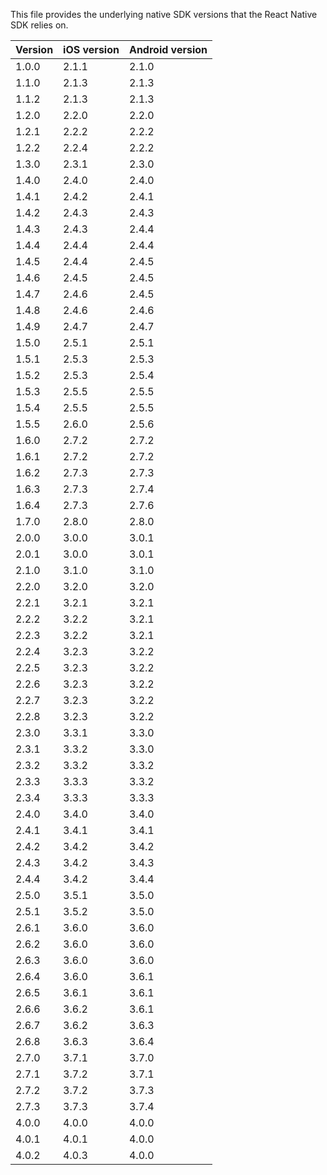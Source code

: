 This file provides the underlying native SDK versions that the React Native SDK relies on.

| Version | iOS version | Android version |
|---------|-------------|-----------------|
| 1.0.0   | 2.1.1       | 2.1.0           |
| 1.1.0   | 2.1.3       | 2.1.3           |
| 1.1.2   | 2.1.3       | 2.1.3           |
| 1.2.0   | 2.2.0       | 2.2.0           |
| 1.2.1   | 2.2.2       | 2.2.2           |
| 1.2.2   | 2.2.4       | 2.2.2           |
| 1.3.0   | 2.3.1       | 2.3.0           |
| 1.4.0   | 2.4.0       | 2.4.0           |
| 1.4.1   | 2.4.2       | 2.4.1           |
| 1.4.2   | 2.4.3       | 2.4.3           |
| 1.4.3   | 2.4.3       | 2.4.4           |
| 1.4.4   | 2.4.4       | 2.4.4           |
| 1.4.5   | 2.4.4       | 2.4.5           |
| 1.4.6   | 2.4.5       | 2.4.5           |
| 1.4.7   | 2.4.6       | 2.4.5           |
| 1.4.8   | 2.4.6       | 2.4.6           |
| 1.4.9   | 2.4.7       | 2.4.7           |
| 1.5.0   | 2.5.1       | 2.5.1           |
| 1.5.1   | 2.5.3       | 2.5.3           |
| 1.5.2   | 2.5.3       | 2.5.4           |
| 1.5.3   | 2.5.5       | 2.5.5           |
| 1.5.4   | 2.5.5       | 2.5.5           |
| 1.5.5   | 2.6.0       | 2.5.6           |
| 1.6.0   | 2.7.2       | 2.7.2           |
| 1.6.1   | 2.7.2       | 2.7.2           |
| 1.6.2   | 2.7.3       | 2.7.3           |
| 1.6.3   | 2.7.3       | 2.7.4           |
| 1.6.4   | 2.7.3       | 2.7.6           |
| 1.7.0   | 2.8.0       | 2.8.0           |
| 2.0.0   | 3.0.0       | 3.0.1           |
| 2.0.1   | 3.0.0       | 3.0.1           |
| 2.1.0   | 3.1.0       | 3.1.0           |
| 2.2.0   | 3.2.0       | 3.2.0           |
| 2.2.1   | 3.2.1       | 3.2.1           |
| 2.2.2   | 3.2.2       | 3.2.1           |
| 2.2.3   | 3.2.2       | 3.2.1           |
| 2.2.4   | 3.2.3       | 3.2.2           |
| 2.2.5   | 3.2.3       | 3.2.2           |
| 2.2.6   | 3.2.3       | 3.2.2           |
| 2.2.7   | 3.2.3       | 3.2.2           |
| 2.2.8   | 3.2.3       | 3.2.2           |
| 2.3.0   | 3.3.1       | 3.3.0           |
| 2.3.1   | 3.3.2       | 3.3.0           |
| 2.3.2   | 3.3.2       | 3.3.2           |
| 2.3.3   | 3.3.3       | 3.3.2           |
| 2.3.4   | 3.3.3       | 3.3.3           |
| 2.4.0   | 3.4.0       | 3.4.0           |
| 2.4.1   | 3.4.1       | 3.4.1           |
| 2.4.2   | 3.4.2       | 3.4.2           |
| 2.4.3   | 3.4.2       | 3.4.3           |
| 2.4.4   | 3.4.2       | 3.4.4           |
| 2.5.0   | 3.5.1       | 3.5.0           |
| 2.5.1   | 3.5.2       | 3.5.0           |
| 2.6.1   | 3.6.0       | 3.6.0           |
| 2.6.2   | 3.6.0       | 3.6.0           |
| 2.6.3   | 3.6.0       | 3.6.0           |
| 2.6.4   | 3.6.0       | 3.6.1           |
| 2.6.5   | 3.6.1       | 3.6.1           |
| 2.6.6   | 3.6.2       | 3.6.1           |
| 2.6.7   | 3.6.2       | 3.6.3           |
| 2.6.8   | 3.6.3       | 3.6.4           |
| 2.7.0   | 3.7.1       | 3.7.0           |
| 2.7.1   | 3.7.2       | 3.7.1           |
| 2.7.2   | 3.7.2       | 3.7.3           |
| 2.7.3   | 3.7.3       | 3.7.4           |
| 4.0.0   | 4.0.0       | 4.0.0           |
| 4.0.1   | 4.0.1       | 4.0.0           |
| 4.0.2   | 4.0.3       | 4.0.0           |